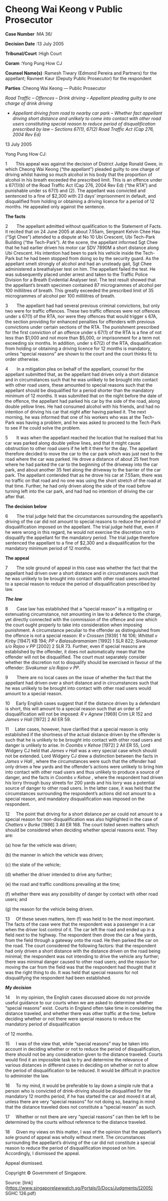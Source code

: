 # Cheong Wai Keong v Public Prosecutor 



**Case Number** :MA 36/ 

**Decision Date** :13 July 2005 

**Tribunal/Court** :High Court 

**Coram** :Yong Pung How CJ 

**Counsel Name(s)** :Ramesh Tiwary (Edmond Pereira and Partners) for the appellant; Ravneet Kaur (Deputy Public Prosecutor) for the respondent 

**Parties** :Cheong Wai Keong — Public Prosecutor 

_Road Traffic_ – _Offences_ – _Drink driving_ – _Appellant pleading guilty to one charge of drink driving_ 

- _Appellant driving from road to nearby car park_ – _Whether fact appellant driving short distance and unlikely to come into contact with other road users constituting special reason to reduce period of disqualification prescribed by law_ – _Sections 67(1), 67(2) Road Traffic Act (Cap 276, 2004 Rev Ed)_ 

13 July 2005 

Yong Pung How CJ: 

1       This appeal was against the decision of District Judge Ronald Gwee, in which Cheong Wai Keong (“the appellant”) pleaded guilty to one charge of driving whilst having so much alcohol in his body that the proportion of alcohol in his breath exceeded the prescribed limit. This is an offence under s 67(1)(b) of the Road Traffic Act (Cap 276, 2004 Rev Ed) (“the RTA”) and punishable under ss 67(1) and (2). The appellant was convicted and sentenced to a fine of $2,300 with 23 days’ imprisonment in default, and disqualified from holding or obtaining a driving licence for a period of 12 months. He appealed only against the sentence. 

**The facts** 

2       The appellant admitted without qualification to the Statement of Facts. It recited that on 24 June 2005 at about 7.55am, Sergeant Kelvin Chee Hau (“Sgt Chee”) attended to a dispute at No 10 Ubi Crescent, Ubi Tech-Park Building (“the Tech-Park”). At the scene, the appellant informed Sgt Chee that he had earlier driven his motor car SDV 7890M a short distance along Ubi Crescent. His intention had been to park his vehicle inside the Tech-Park but he had been stopped from doing so by the security guard. As the appellant smelt strongly of alcohol and had an unsteady gait, Sgt Chee administered a breathalyser test on him. The appellant failed the test. He was subsequently placed under arrest and taken to the Traffic Police Division for a Breath Evidential Analyser test. The test result showed that the appellant’s breath specimen contained 87 microgrammes of alcohol per 100 millilitres of breath. This greatly exceeded the prescribed limit of 35 microgrammes of alcohol per 100 millilitres of breath. 

3       The appellant had had several previous criminal convictions, but only two were for traffic offences. These two traffic offences were not offences under s 67(1) of the RTA, nor were they offences that would trigger s 67A, the section providing for enhanced penalties for offenders with previous convictions under certain sections of the RTA. The punishment prescribed for the first conviction of an offence under s 67(1) of the RTA is a fine of not less than $1,000 and not more than $5,000, or imprisonment for a term not exceeding six months. In addition, under s 67(2) of the RTA, disqualification from holding or obtaining a driving licence for 12 months is mandatory, unless “special reasons” are shown to the court and the court thinks fit to order otherwise. 


4       In a mitigation plea on behalf of the appellant, counsel for the appellant submitted that, as the appellant had driven only a short distance and in circumstances such that he was unlikely to be brought into contact with other road users, these amounted to special reasons such that the appellant should be disqualified for a period shorter than the mandatory minimum of 12 months. It was submitted that on the night before the date of the offence, the appellant had parked his car by the side of the road, along double yellow lines. He had consumed alcohol with his friends, and had no intention of driving his car that night after having parked it. The next morning, he was informed that one of his workers who was at the Tech-Park was having a problem, and he was asked to proceed to the Tech-Park to see if he could solve the problem. 

5       It was when the appellant reached the location that he realised that his car was parked along double yellow lines, and that it might cause obstruction to other road users if he left it there for the day. The appellant therefore decided to move the car to the car park which was just next to the road where the car was parked. He drove a distance of about 25 feet from where he had parked the car to the beginning of the driveway into the car park, and about another 35 feet along the driveway to the barrier of the car park. The appellant contended that as he drove his car at 7.55am, there was no traffic on that road and no one was using the short stretch of the road at that time. Further, he had only driven along the side of the road before turning left into the car park, and had had no intention of driving the car after that. 

**The decision below** 

6       The trial judge held that the circumstances surrounding the appellant’s driving of the car did not amount to special reasons to reduce the period of disqualification imposed on the appellant. The trial judge held that, even if he were wrong in this regard, he would not exercise the discretion not to disqualify the appellant for the mandatory period. The trial judge therefore sentenced the appellant to a fine of $2,300 and a disqualification for the mandatory minimum period of 12 months. 

**The appeal** 

7       The sole ground of appeal in this case was whether the fact that the appellant had driven over a short distance and in circumstances such that he was unlikely to be brought into contact with other road users amounted to a special reason to reduce the period of disqualification prescribed by law. 

**_The law_** 

8       Case law has established that a “special reason” is a mitigating or extenuating circumstance, not amounting in law to a defence to the charge, yet directly connected with the commission of the offence and one which the court ought properly to take into consideration when imposing punishment. A circumstance peculiar to the offender as distinguished from the offence is not a special reason: _R v Crossen_ [1939] 1 NI 106; _Whittall v Kirby_ [1947] KB 194; _PP v Balasubramaniam_ <span class="citation">[1992] 1 SLR 822</span>; _Sivakumar s/o Rajoo v PP_ <span class="citation">[2002] 2 SLR 73</span>. Further, even if special reasons are established by the offender, it does not automatically mean that the offender will not be disqualified. The court must separately consider whether the discretion not to disqualify should be exercised in favour of the offender: _Sivakumar s/o Rajoo v PP_. 

9       There are no local cases on the issue of whether the fact that the appellant had driven over a short distance and in circumstances such that he was unlikely to be brought into contact with other road users would amount to a special reason. 


10     Early English cases suggest that if the distance driven by a defendant is short, this will amount to a special reason such that an order of disqualification will not be imposed: _R v Agnew_ [1969] Crim LR 152 and _James v Hall_ [1972] 2 All ER 59. 

11     Later cases, however, have clarified that a special reason is only established if the shortness of the actual distance driven by the offender is such that he is unlikely to be brought into contact with other road users and danger is unlikely to arise. In _Coombs v Kehoe_ [1972] 2 All ER 55, Lord Widgery CJ held that _James v Hall_ was a very special case which should not be extended. Lord Widgery CJ drew a distinction between the facts in _James v Hall_ , where the circumstances were such that the offender had only driven a few yards and the offender’s actions were unlikely to bring him into contact with other road users and thus unlikely to produce a source of danger, and the facts in _Coombs v Kehoe_ , where the respondent had driven his lorry through busy streets for 200 yards and his lorry was a potential source of danger to other road users. In the latter case, it was held that the circumstances surrounding the respondent’s actions did not amount to a special reason, and mandatory disqualification was imposed on the respondent. 

12     The point that driving for a short distance _per se_ could not amount to a special reason for non-disqualification was also highlighted in the case of _Chatters v Burke_ [1986] 3 All ER 168. The court listed seven matters which should be considered when deciding whether special reasons exist. They are: 

 (a) how far the vehicle was driven; 

 (b) the manner in which the vehicle was driven; 

 (c) the state of the vehicle; 

 (d) whether the driver intended to drive any further; 

 (e) the road and traffic conditions prevailing at the time; 

 (f) whether there was any possibility of danger by contact with other road users; and 

 (g) the reason for the vehicle being driven. 

13     Of these seven matters, item (f) was held to be the most important. The facts of the case were that the respondent was a passenger in a car when the driver lost control of it. The car left the road and ended up in a field next to the highway. The respondent then drove the car a few yards, from the field through a gateway onto the road. He then parked the car on the road. The court considered the following factors: that the respondent had only driven a short distance with the distance driven on the road being minimal; the respondent was not intending to drive the vehicle any further; there was minimal danger caused to other road users; and the reason for moving the car from the field was that the respondent had thought that it was the right thing to do. It was held that special reasons for not disqualifying the respondent had been established. 

**_My decision_** 

14     In my opinion, the English cases discussed above do not provide useful guidance to our courts when we are asked to determine whether “special reasons” exist. Courts in England often take time in considering the distance traveled, and whether there was other traffic at the time, before deciding whether or not there were special reasons to reduce the mandatory period of disqualification 


of 12 months. 

15     I was of the view that, while “special reasons” may be taken into account in deciding whether or not to reduce the period of disqualification, there should not be any consideration given to the distance traveled. Courts would find it an impossible task to try and determine the relevance of various distances in different cases in deciding on whether or not to allow the period of disqualification to be reduced. It would be difficult in practice to administer the law. 

16     To my mind, it would be preferable to lay down a simple rule that a person who is convicted of drink-driving should be disqualified for the mandatory 12 months period, if he has started the car and moved it at all, unless there are very “special reasons” for not doing so, bearing in mind that the distance traveled does not constitute a “special reason” as such. 

17     Whether or not there are very “special reasons” can then be left to be determined by the courts without reference to the distance traveled. 

18     Given my views on this matter, I was of the opinion that the appellant’s sole ground of appeal was wholly without merit. The circumstances surrounding the appellant’s driving of the car did not constitute a special reason to reduce the period of disqualification imposed on him. Accordingly, I dismissed the appeal. 

Appeal dismissed. 

 Copyright © Government of Singapore. 


Source: [link](https://www.singaporelawwatch.sg/Portals/0/Docs/Judgments/[2005] SGHC 126.pdf)
